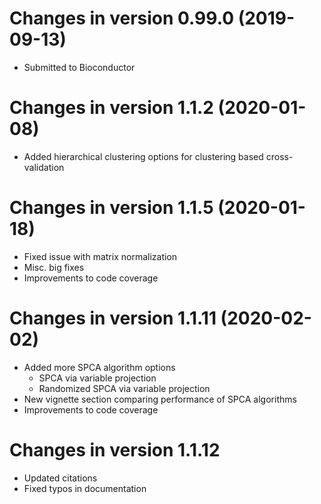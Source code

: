 # Changes in version 0.99.0 (2019-09-13)
+ Submitted to Bioconductor

# Changes in version 1.1.2 (2020-01-08)
+ Added hierarchical clustering options for clustering based cross-validation

# Changes in version 1.1.5 (2020-01-18)
+ Fixed issue with matrix normalization
+ Misc. big fixes
+ Improvements to code coverage

# Changes in version 1.1.11 (2020-02-02)
+ Added more SPCA algorithm options
  - SPCA via variable projection
  - Randomized SPCA via variable projection
+ New vignette section comparing performance of SPCA algorithms
+ Improvements to code coverage

# Changes in version 1.1.12
+ Updated citations
+ Fixed typos in documentation
